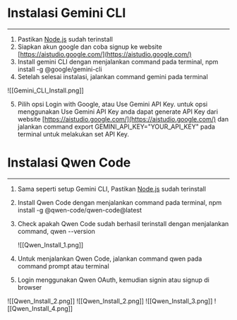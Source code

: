 # Instalasi Gemini CLI

---

1. Pastikan [Node.js](http://node.js) sudah terinstall
2. Siapkan akun google dan coba signup ke website [https://aistudio.google.com/](https://aistudio.google.com/)
3. Install gemini CLI dengan menjalankan command pada terminal, npm install -g @google/gemini-cli
4. Setelah selesai instalasi, jalankan command gemini pada terminal

![[Gemini_CLI_Install.png]]

5. Pilih opsi Login with Google, atau Use Gemini API Key. untuk opsi menggunakan Use Gemini API Key anda dapat generate API Key dari website [https://aistudio.google.com/](https://aistudio.google.com/) dan jalankan command export GEMINI_API_KEY="YOUR_API_KEY" pada terminal untuk melakukan set API Key.
# Instalasi Qwen Code

---
1. Sama seperti setup Gemini CLI, Pastikan [Node.js](http://node.js) sudah terinstall
2. Install Qwen Code dengan menjalankan command pada terminal, npm install -g @qwen-code/qwen-code@latest
3. Check apakah Qwen Code sudah berhasil terinstall dengan menjalankan command, qwen --version

	![[Qwen_Install_1.png]]

4. Untuk menjalankan Qwen Code, jalankan command qwen pada command prompt atau terminal
5. Login menggunakan Qwen OAuth, kemudian signin atau signup di browser

![[Qwen_Install_2.png]]
![[Qwen_Install_2.png]]
![[Qwen_Install_3.png]]
![[Qwen_Install_4.png]]
